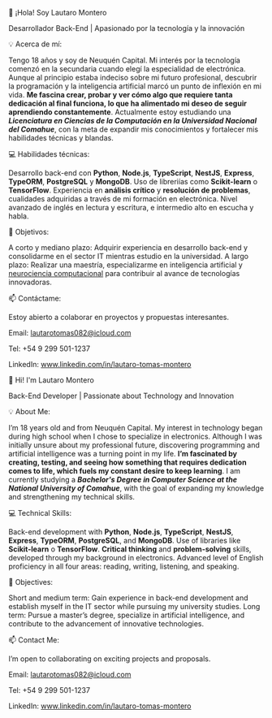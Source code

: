👋 ¡Hola! Soy Lautaro Montero

Desarrollador Back-End | Apasionado por la tecnología y la innovación

💡 Acerca de mí:

Tengo 18 años y soy de Neuquén Capital. Mi interés por la tecnología comenzó en la secundaria cuando elegí la especialidad de electrónica. Aunque al principio estaba indeciso sobre mi futuro profesional, descubrir la programación y la inteligencia artificial marcó un punto de inflexión en mi vida. **Me fascina crear, probar y ver cómo algo que requiere tanta dedicación al final funciona, lo que ha alimentado mi deseo de seguir aprendiendo constantemente**.
Actualmente estoy estudiando una ___Licenciatura en Ciencias de la Computación en la Universidad Nacional del Comahue___, con la meta de expandir mis conocimientos y fortalecer mis habilidades técnicas y blandas.

💻 Habilidades técnicas:

Desarrollo back-end con **Python**, **Node.js**, **TypeScript**, **NestJS**, **Express**, **TypeORM**, **PostgreSQL** y **MongoDB**. Uso de libreriías como **Scikit-learn** o **TensorFlow**.
Experiencia en **análisis crítico** y **resolución de problemas**, cualidades adquiridas a través de mi formación en electrónica.
Nivel avanzado de inglés en lectura y escritura, e intermedio alto en escucha y habla.


🚀 Objetivos:

A corto y mediano plazo: Adquirir experiencia en desarrollo back-end y consolidarme en el sector IT mientras estudio en la universidad.
A largo plazo: Realizar una maestría, especializarme en inteligencia artificial y <u>neurociencia computacional</u> para contribuir al avance de tecnologías innovadoras.


📫 Contáctame:

Estoy abierto a colaborar en proyectos y propuestas interesantes.

Email: lautarotomas082@icloud.com

Tel: +54 9 299 501-1237

LinkedIn: www.linkedin.com/in/lautaro-tomas-montero




👋 Hi! I'm Lautaro Montero

Back-End Developer | Passionate about Technology and Innovation

💡 About Me:

I’m 18 years old and from Neuquén Capital. My interest in technology began during high school when I chose to specialize in electronics. Although I was initially unsure about my professional future, discovering programming and artificial intelligence was a turning point in my life. **I’m fascinated by creating, testing, and seeing how something that requires dedication comes to life, which fuels my constant desire to keep learning**.
I am currently studying a ___Bachelor's Degree in Computer Science at the National University of Comahue___, with the goal of expanding my knowledge and strengthening my technical skills.


💻 Technical Skills:

Back-end development with **Python**, **Node.js**, **TypeScript**, **NestJS**, **Express**, **TypeORM**, **PostgreSQL**, and **MongoDB**. Use of libraries like **Scikit-learn** o **TensorFlow**.
**Critical thinking** and **problem-solving** skills, developed through my background in electronics.
Advanced level of English proficiency in all four areas: reading, writing, listening, and speaking.

🚀 Objectives:

Short and medium term: Gain experience in back-end development and establish myself in the IT sector while pursuing my university studies.
Long term: Pursue a master’s degree, specialize in artificial intelligence, and contribute to the advancement of innovative technologies.

📫 Contact Me:

I’m open to collaborating on exciting projects and proposals.

Email: lautarotomas082@icloud.com

Tel: +54 9 299 501-1237

LinkedIn: www.linkedin.com/in/lautaro-tomas-montero

